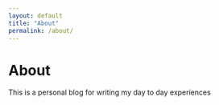 ```yaml
---
layout: default
title: "About"
permalink: /about/
---
```


<h1 class="post-title"> About </h1>

<div class="post-line"></div>

This is a personal blog for writing my day to day experiences